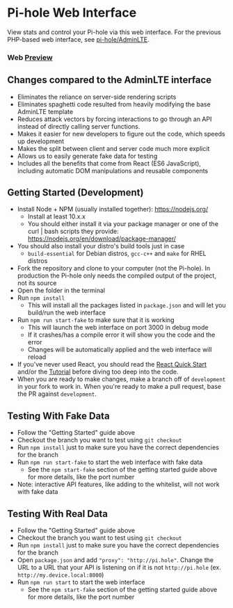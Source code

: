 # Pi-hole Web Interface

View stats and control your Pi-hole via this web interface. For the previous PHP-based web interface,
see [pi-hole/AdminLTE](https://github.com/pi-hole/AdminLTE/).

### Web [Preview](https://web.pi-hole.net)

## Changes compared to the AdminLTE interface
- Eliminates the reliance on server-side rendering scripts
- Eliminates spaghetti code resulted from heavily modifying the base AdminLTE template
- Reduces attack vectors by forcing interactions to go through an API instead of directly calling server functions.
- Makes it easier for new developers to figure out the code, which speeds up development
- Makes the split between client and server code much more explicit
- Allows us to easily generate fake data for testing
- Includes all the benefits that come from React (ES6 JavaScript), including automatic DOM manipulations and reusable components

## Getting Started (Development)

- Install Node + NPM (usually installed together): https://nodejs.org/
    - Install at least 10.x.x
    - You should either install it via your package manager or one of the curl | bash scripts they provide:
      https://nodejs.org/en/download/package-manager/
- You should also install your distro's build tools just in case
    - `build-essential` for Debian distros, `gcc-c++` and `make` for RHEL distros
- Fork the repository and clone to your computer (not the Pi-hole). In production the Pi-hole only needs the compiled
  output of the project, not its source
- Open the folder in the terminal
- Run `npm install`
    - This will install all the packages listed in `package.json` and will let you build/run the web interface
- Run `npm run start-fake` to make sure that it is working
    - This will launch the web interface on port 3000 in debug mode
    - If it crashes/has a compile error it will show you the code and the error
    - Changes will be automatically applied and the web interface will reload
- If you've never used React, you should read the [React Quick Start](https://reactjs.org/docs/hello-world.html) and/or
the [Tutorial](https://reactjs.org/tutorial/tutorial.html) before diving too deep into the code.
- When you are ready to make changes, make a branch off of `development` in your fork to work in. When you're ready to
make a pull request, base the PR against `development`.

## Testing With Fake Data

- Follow the "Getting Started" guide above
- Checkout the branch you want to test using `git checkout`
- Run `npm install` just to make sure you have the correct dependencies for the branch
- Run `npm run start-fake` to start the web interface with fake data
    - See the `npm start-fake` section of the getting started guide above for more details,
    like the port number
- Note: interactive API features, like adding to the whitelist, will not work with fake data

## Testing With Real Data

- Follow the "Getting Started" guide above
- Checkout the branch you want to test using `git checkout`
- Run `npm install` just to make sure you have the correct dependencies for the branch
- Open `package.json` and add `"proxy": "http://pi.hole"`. Change the URL to a URL that your API is listening on if
  it is not `http://pi.hole` (ex. `http://my.device.local:8000`)
- Run `npm run start` to start the web interface
    - See the `npm start-fake` section of the getting started guide above for more details,
    like the port number

